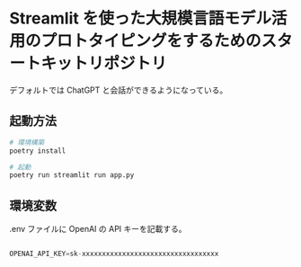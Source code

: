 # Streamlit を使った大規模言語モデル活用のプロトタイピングをするためのスタートキットリポジトリ

デフォルトでは ChatGPT と会話ができるようになっている。

## 起動方法

```sh
# 環境構築
poetry install

# 起動
poetry run streamlit run app.py
```

## 環境変数

.env ファイルに OpenAI の API キーを記載する。

```python

OPENAI_API_KEY=sk-xxxxxxxxxxxxxxxxxxxxxxxxxxxxxxxxxx

```
